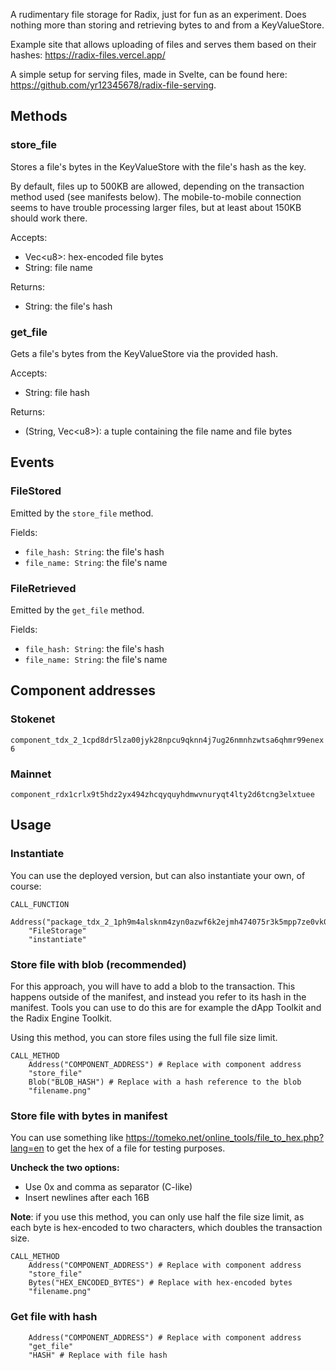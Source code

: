 A rudimentary file storage for Radix, just for fun as an experiment. Does nothing more than storing and retrieving bytes to and from a KeyValueStore.

Example site that allows uploading of files and serves them based on their hashes: https://radix-files.vercel.app/

A simple setup for serving files, made in Svelte, can be found here: https://github.com/yr12345678/radix-file-serving.

## Methods
### store_file
Stores a file's bytes in the KeyValueStore with the file's hash as the key. 

By default, files up to 500KB are allowed, depending on the transaction method used (see manifests below). The mobile-to-mobile connection seems to have trouble processing larger files, but at least about 150KB should work there.

Accepts:
* Vec\<u8\>: hex-encoded file bytes
* String: file name

Returns:
* String: the file's hash

### get_file
Gets a file's bytes from the KeyValueStore via the provided hash.

Accepts:
* String: file hash

Returns:
* (String, Vec\<u8\>): a tuple containing the file name and file bytes

## Events
### FileStored
Emitted by the `store_file` method. 

Fields:
* `file_hash: String`: the file's hash
* `file_name: String`: the file's name

### FileRetrieved
Emitted by the `get_file` method. 

Fields:
* `file_hash: String`: the file's hash
* `file_name: String`: the file's name

## Component addresses
### Stokenet
`component_tdx_2_1cpd8dr5lza00jyk28npcu9qknn4j7ug26nmnhzwtsa6qhmr99enex6`

### Mainnet
`component_rdx1crlx9t5hdz2yx494zhcqyquyhdmwvnuryqt4lty2d6tcng3elxtuee`

## Usage
### Instantiate
You can use the deployed version, but can also instantiate your own, of course:
```
CALL_FUNCTION
    Address("package_tdx_2_1ph9m4alsknm4zyn0azwf6k2ejmh474075r3k5mpp7ze0vk068duvpy")
    "FileStorage"
    "instantiate"
```
### Store file with blob (recommended)
For this approach, you will have to add a blob to the transaction. This happens outside of the manifest, and instead you refer to its hash in the manifest. Tools you can use to do this are for example the dApp Toolkit and the Radix Engine Toolkit.

Using this method, you can store files using the full file size limit.
```
CALL_METHOD
    Address("COMPONENT_ADDRESS") # Replace with component address
    "store_file"
    Blob("BLOB_HASH") # Replace with a hash reference to the blob
    "filename.png"
```
### Store file with bytes in manifest
You can use something like https://tomeko.net/online_tools/file_to_hex.php?lang=en to get the hex of a file for testing purposes. 

**Uncheck the two options:**
* Use 0x and comma as separator (C-like)
* Insert newlines after each 16B

**Note**: if you use this method, you can only use half the file size limit, as each byte is hex-encoded to two characters, which doubles the transaction size.

```
CALL_METHOD
    Address("COMPONENT_ADDRESS") # Replace with component address
    "store_file"
    Bytes("HEX_ENCODED_BYTES") # Replace with hex-encoded bytes
    "filename.png"
```

### Get file with hash
```
    Address("COMPONENT_ADDRESS") # Replace with component address
    "get_file"
    "HASH" # Replace with file hash
```